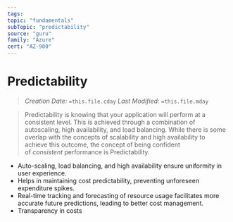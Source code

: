 ```yaml
---
tags:
topic: "fundamentals"
subTopic: "predictability"
source: "guru"
family: "Azure"
cert: "AZ-900"
---
```

# Predictability

> _Creation Date:_ `=this.file.cday` _Last Modified:_ `=this.file.mday`

> Predictability is knowing that your application will perform at a consistent level. This is achieved through a combination of autoscaling, high availability, and load balancing. While there is some overlap with the concepts of scalability and high availability to achieve this outcome, the concept of being confident of _consistent_ performance is Predictability.

- Auto-scaling, load balancing, and high availability ensure uniformity in user experience.
- Helps in maintaining cost predictability, preventing unforeseen expenditure spikes.
- Real-time tracking and forecasting of resource usage facilitates more accurate future predictions, leading to better cost management.
- Transparency in costs
